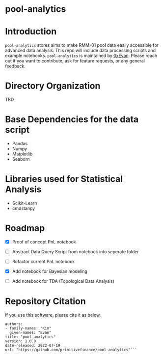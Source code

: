 # pool-analytics


# Introduction
`pool-analytics` stores aims to make RMM-01 pool data easily accessible for advanced data analysis. This repo will include data processing scripts and example notebooks. `pool-analytics` is maintained by [0xEvan](https://twitter.com/evandekim). Please reach out if you want to contribute, ask for feature requests, or any general feedback.

# Directory Organization
TBD

# Base Dependencies for the data script
* Pandas
* Numpy
* Matplotlib
* Seaborn

# Libraries used for Statistical Analysis
* Scikit-Learn
* cmdstanpy

# Roadmap
- [x] Proof of concept PnL notebook
- [ ] Abstract Data Query Script from notebook into seperate folder
- [ ] Refactor current PnL notebook
- [x] Add notebook for Bayesian modeling
- [ ] Add notebook for TDA (Topological Data Analysis)


# Repository Citation
If you use this software, please cite it as below.
```
authors:
- family-names: "Kim"
  given-names: "Evan"
title: "pool-analytics"
version: 1.0.0
date-released: 2022-07-19
url: "https://github.com/primitivefinance/pool-analytics"```
